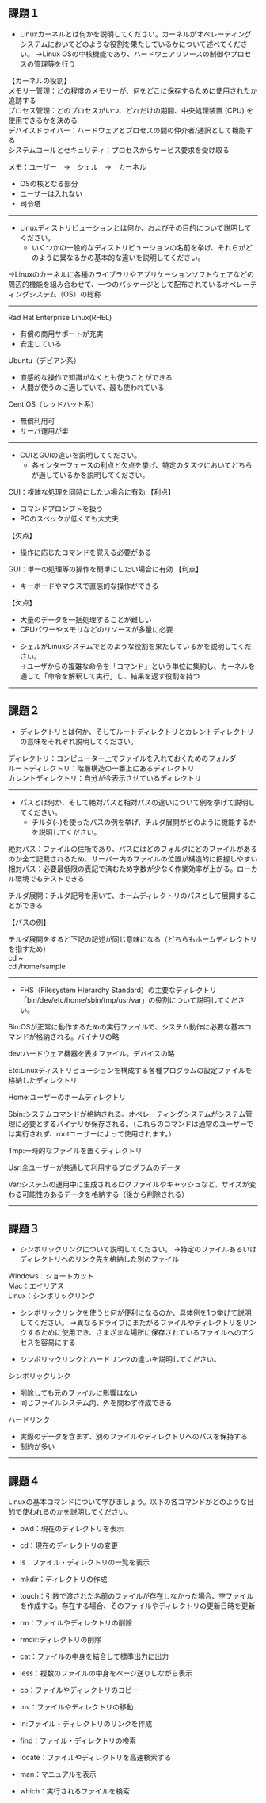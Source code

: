 ## 課題１
* Linuxカーネルとは何かを説明してください。カーネルがオペレーティングシステムにおいてどのような役割を果たしているかについて述べてください。
→Linux OSの中核機能であり、ハードウェアリソースの制御やプロセスの管理等を行う

【カーネルの役割】  
メモリー管理：どの程度のメモリーが、何をどこに保存するために使用されたか追跡する  
プロセス管理：どのプロセスがいつ、どれだけの期間、中央処理装置 (CPU) を使用できるかを決める  
デバイスドライバー：ハードウェアとプロセスの間の仲介者/通訳として機能する  
システムコールとセキュリティ：プロセスからサービス要求を受け取る  

メモ：ユーザー　→　シェル　→　カーネル

- OSの核となる部分
- ユーザーは入れない
- 司令塔

---

* Linuxディストリビューションとは何か、およびその目的について説明してください。
    * いくつかの一般的なディストリビューションの名前を挙げ、それらがどのように異なるかの基本的な違いを説明してください。

→Linuxのカーネルに各種のライブラリやアプリケーションソフトウェアなどの周辺的機能を組み合わせて、一つのパッケージとして配布されているオペレーティングシステム（OS）の総称

---

Rad Hat Enterprise Linux(RHEL)
- 有償の商用サポートが充実
- 安定している



Ubuntu（デビアン系）
- 直感的な操作で知識がなくとも使うことができる
- 人間が使うのに適していて、最も使われている



Cent OS（レッドハット系）
- 無償利用可
- サーバ運用が楽

---

* CUIとGUIの違いを説明してください。
    * 各インターフェースの利点と欠点を挙げ、特定のタスクにおいてどちらが適しているかを説明してください。
 
CUI：複雑な処理を同時にしたい場合に有効
【利点】
- コマンドプロンプトを扱う
- PCのスペックが低くても大丈夫

【欠点】
- 操作に応じたコマンドを覚える必要がある


GUI：単一の処理等の操作を簡単にしたい場合に有効
【利点】
- キーボードやマウスで直感的な操作ができる

【欠点】
- 大量のデータを一括処理することが難しい
- CPUパワーやメモリなどのリソースが多量に必要 

* シェルがLinuxシステムでどのような役割を果たしているかを説明してください。  
→ユーザからの複雑な命令を「コマンド」という単位に集約し、カーネルを通して「命令を解釈して実行」し、結果を返す役割を持つ

---

## 課題２
* ディレクトリとは何か、そしてルートディレクトリとカレントディレクトリの意味をそれぞれ説明してください。

ディレクトリ：コンピューター上でファイルを入れておくためのフォルダ  
ルートディレクトリ：階層構造の一番上にあるディレクトリ  
カレントディレクトリ：自分が今表示させているディレクトリ  

---

* パスとは何か、そして絶対パスと相対パスの違いについて例を挙げて説明してください。
    * チルダ(~)を使ったパスの例を挙げ、チルダ展開がどのように機能するかを説明してください。  
  
絶対パス：ファイルの住所であり、パスにはどのフォルダにどのファイルがあるのか全て記載されるため、サーバー内のファイルの位置が構造的に把握しやすい  
相対パス：必要最低限の表記で済むため字数が少なく作業効率が上がる。ローカル環境でもテストできる  


チルダ展開：チルダ記号を用いて、ホームディレクトリのパスとして展開することができる  

  
【パスの例】

チルダ展開をすると下記の記述が同じ意味になる（どちらもホームディレクトリを指すため）  
cd ~  
cd /home/sample  


---

* FHS（Filesystem Hierarchy Standard）の主要なディレクトリ「bin/dev/etc/home/sbin/tmp/usr/var」の役割について説明してください。

Bin:OSが正常に動作するための実行ファイルで、システム動作に必要な基本コマンドが格納される。バイナリの略

dev:ハードウェア機器を表すファイル。デバイスの略

Etc:Linuxディストリビューションを構成する各種プログラムの設定ファイルを格納したディレクトリ

Home:ユーザーのホームディレクトリ

Sbin:システムコマンドが格納される。オペレーティングシステムがシステム管理に必要とするバイナリが保存される。（これらのコマンドは通常のユーザーでは実行されず、rootユーザーによって使用されます。）

Tmp:一時的なファイルを置くディレクトリ

Usr:全ユーザーが共通して利用するプログラムのデータ

Var:システムの運用中に生成されるログファイルやキャッシュなど、サイズが変わる可能性のあるデータを格納する（後から削除される）

---

## 課題３
* シンボリックリンクについて説明してください。
→特定のファイルあるいはディレクトリへのリンク先を格納した別のファイル

Windows：ショートカット  
Mac：エイリアス  
Linux：シンボリックリンク  

* シンボリックリンクを使うと何が便利になるのか、具体例を1つ挙げて説明してください。
→異なるドライブにまたがるファイルやディレクトリをリンクするために使用でき、さまざまな場所に保存されているファイルへのアクセスを容易にする

* シンボリックリンクとハードリンクの違いを説明してください。

シンボリックリンク

- 削除しても元のファイルに影響はない
- 同じファイルシステム内、外を問わず作成できる


ハードリンク

- 実際のデータを含まず、別のファイルやディレクトリへのパスを保持する
- 制約が多い


---

## 課題４
Linuxの基本コマンドについて学びましょう。以下の各コマンドがどのような目的で使われるのかを説明してください。
* pwd：現在のディレクトリを表示

* cd：現在のディレクトリの変更

* ls：ファイル・ディレクトリの一覧を表示

* mkdir：ディレクトリの作成

* touch：引数で渡された名前のファイルが存在しなかった場合、空ファイルを作成する。存在する場合、そのファイルやディレクトリの更新日時を更新

* rm：ファイルやディレクトリの削除

* rmdir:ディレクトリの削除

* cat：ファイルの中身を結合して標準出力に出力

* less：複数のファイルの中身をページ送りしながら表示

* cp：ファイルやディレクトリのコピー

* mv：ファイルやディレクトリの移動

* ln:ファイル・ディレクトリのリンクを作成

* find：ファイル・ディレクトリの検索

* locate：ファイルやディレクトリを高速検索する

* man：マニュアルを表示

* which：実行されるファイルを検索
